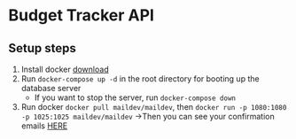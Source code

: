# Budget Tracker API

## Setup steps

1. Install docker [download](https://www.docker.com/products/docker-desktop/)
2. Run `docker-compose up -d` in the root directory for booting up the database server
   - If you want to stop the server, run `docker-compose down`
3. Run docker `docker pull maildev/maildev`, then `docker run -p 1080:1080 -p 1025:1025 maildev/maildev`
   ->Then you can see your confirmation emails [HERE](http://localhost:1080/#/)
   
